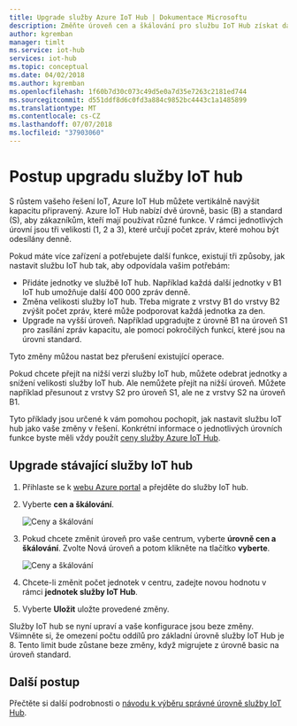 ```yaml
---
title: Upgrade služby Azure IoT Hub | Dokumentace Microsoftu
description: Změňte úroveň cen a škálování pro službu IoT Hub získat další funkce pro správu zasílání zpráv a zařízení.
author: kgremban
manager: timlt
ms.service: iot-hub
services: iot-hub
ms.topic: conceptual
ms.date: 04/02/2018
ms.author: kgremban
ms.openlocfilehash: 1f60b7d30c073c49d5e0a7d35e7263c2181ed744
ms.sourcegitcommit: d551ddf8d6c0fd3a884c9852bc4443c1a1485899
ms.translationtype: MT
ms.contentlocale: cs-CZ
ms.lasthandoff: 07/07/2018
ms.locfileid: "37903060"
---
```

# <a name="how-to-upgrade-your-iot-hub"></a>Postup upgradu služby IoT hub

S růstem vašeho řešení IoT, Azure IoT Hub můžete vertikálně navýšit kapacitu připravený. Azure IoT Hub nabízí dvě úrovně, basic (B) a standard (S), aby zákazníkům, kteří mají používat různé funkce. V rámci jednotlivých úrovní jsou tři velikosti (1, 2 a 3), které určují počet zpráv, které mohou být odesílány denně. 

Pokud máte více zařízení a potřebujete další funkce, existují tři způsoby, jak nastavit službu IoT hub tak, aby odpovídala vašim potřebám:

* Přidáte jednotky ve službě IoT hub. Například každá další jednotky v B1 IoT hub umožňuje další 400 000 zpráv denně. 
* Změna velikosti služby IoT hub. Třeba migrate z vrstvy B1 do vrstvy B2 zvýšit počet zpráv, které může podporovat každá jednotka za den.
* Upgrade na vyšší úroveň. Například upgradujte z úrovně B1 na úroveň S1 pro zasílání zpráv kapacitu, ale pomocí pokročilých funkcí, které jsou na úrovni standard.

Tyto změny můžou nastat bez přerušení existující operace.

Pokud chcete přejít na nižší verzi služby IoT hub, můžete odebrat jednotky a snížení velikosti služby IoT hub. Ale nemůžete přejít na nižší úroveň. Můžete například přesunout z vrstvy S2 pro úroveň S1, ale ne z vrstvy S2 na úroveň B1. 

Tyto příklady jsou určené k vám pomohou pochopit, jak nastavit službu IoT hub jako vaše změny v řešení. Konkrétní informace o jednotlivých úrovních funkce byste měli vždy použít [ceny služby Azure IoT Hub](https://azure.microsoft.com/pricing/details/iot-hub/). 

## <a name="upgrade-your-existing-iot-hub"></a>Upgrade stávající služby IoT hub 

1. Přihlaste se k [webu Azure portal](https://portal.azure.com/) a přejděte do služby IoT hub. 
2. Vyberte **cen a škálování**. 

   ![Ceny a škálování](./media/iot-hub-upgrade/pricing-scale.png)

3. Pokud chcete změnit úroveň pro vaše centrum, vyberte **úrovně cen a škálování**. Zvolte Nová úroveň a potom klikněte na tlačítko **vyberte**.

   ![Ceny a škálování](./media/iot-hub-upgrade/select-tier.png)

4. Chcete-li změnit počet jednotek v centru, zadejte novou hodnotu v rámci **jednotek služby IoT Hub**. 
5. Vyberte **Uložit** uložte provedené změny. 

Služby IoT hub se nyní upraví a vaše konfigurace jsou beze změny. Všimněte si, že omezení počtu oddílů pro základní úrovně služby IoT Hub je 8. Tento limit bude zůstane beze změny, když migrujete z úrovně basic na úroveň standard.

## <a name="next-steps"></a>Další postup

Přečtěte si další podrobnosti o [návodu k výběru správné úrovně služby IoT Hub](iot-hub-scaling.md). 

